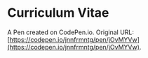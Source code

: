 # Curriculum Vitae

A Pen created on CodePen.io. Original URL: [https://codepen.io/jnnfrmntg/pen/jOvMYVw](https://codepen.io/jnnfrmntg/pen/jOvMYVw).

